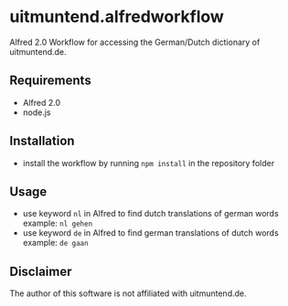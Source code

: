 # uitmuntend.alfredworkflow

Alfred 2.0 Workflow for accessing the German/Dutch dictionary of uitmuntend.de.

## Requirements

- Alfred 2.0
- node.js

## Installation

- install the workflow by running `npm install` in the repository folder

## Usage

- use keyword `nl` in Alfred to find dutch translations of german words  
  example: `nl gehen`
- use keyword `de` in Alfred to find german translations of dutch words  
  example: `de gaan`

## Disclaimer

The author of this software is not affiliated with uitmuntend.de.
